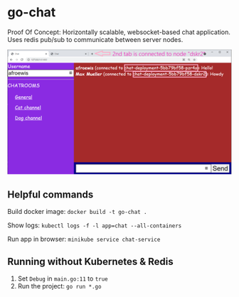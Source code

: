 # go-chat

Proof Of Concept: Horizontally scalable, websocket-based chat application. Uses redis pub/sub to communicate between server nodes.

![Demo](assets/demo.png)

## Helpful commands
Build docker image: `docker build -t go-chat .`

Show logs: `kubectl logs -f -l app=chat --all-containers`

Run app in browser: `minikube service chat-service`

## Running without Kubernetes & Redis
1. Set `Debug` in `main.go:11` to `true`
2. Run the project: `go run *.go`